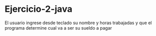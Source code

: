 # Ejercicio-2-java
El usuario ingrese desde teclado  su nombre  y horas trabajadas y que el programa determine cual va a ser su sueldo a pagar
